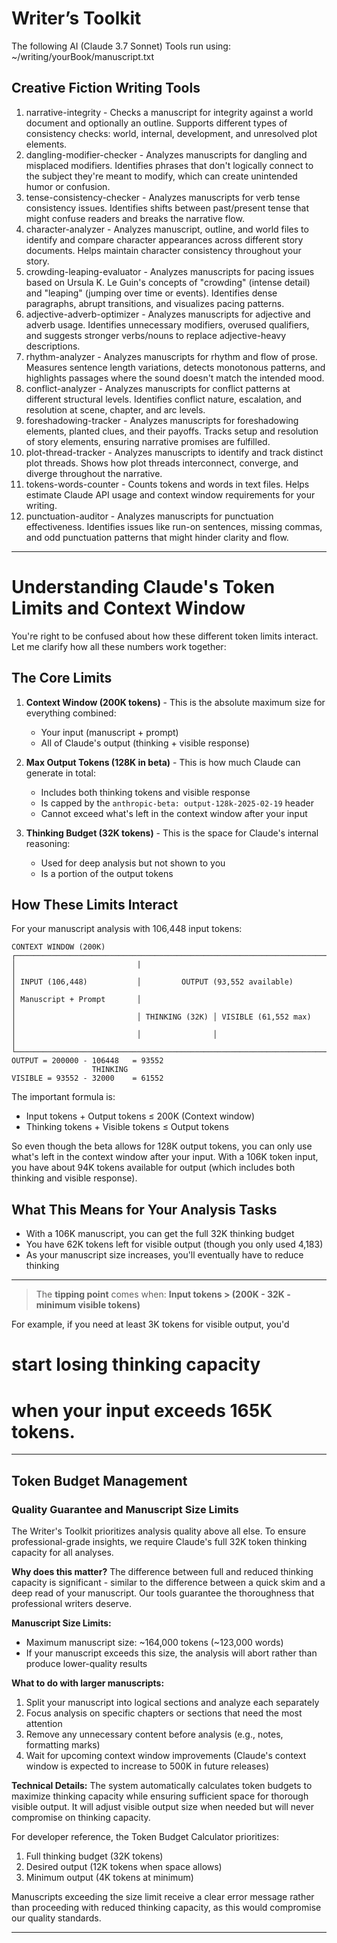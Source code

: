 # Writer’s Toolkit

The following AI (Claude 3.7 Sonnet) Tools run using:
~/writing/yourBook/manuscript.txt

## Creative Fiction Writing Tools

1. narrative-integrity - Checks a manuscript for integrity against a world document and optionally an outline. Supports different types of consistency checks: world, internal, development, and unresolved plot elements.
1. dangling-modifier-checker - Analyzes manuscripts for dangling and misplaced modifiers. Identifies phrases that don't logically connect to the subject they're meant to modify, which can create unintended humor or confusion.
1. tense-consistency-checker - Analyzes manuscripts for verb tense consistency issues. Identifies shifts between past/present tense that might confuse readers and breaks the narrative flow.
1. character-analyzer - Analyzes manuscript, outline, and world files to identify and compare character appearances across different story documents. Helps maintain character consistency throughout your story.
1. crowding-leaping-evaluator - Analyzes manuscripts for pacing issues based on Ursula K. Le Guin's concepts of "crowding" (intense detail) and "leaping" (jumping over time or events). Identifies dense paragraphs, abrupt transitions, and visualizes pacing patterns.
1. adjective-adverb-optimizer - Analyzes manuscripts for adjective and adverb usage. Identifies unnecessary modifiers, overused qualifiers, and suggests stronger verbs/nouns to replace adjective-heavy descriptions.
1. rhythm-analyzer - Analyzes manuscripts for rhythm and flow of prose. Measures sentence length variations, detects monotonous patterns, and highlights passages where the sound doesn't match the intended mood.
1. conflict-analyzer - Analyzes manuscripts for conflict patterns at different structural levels. Identifies conflict nature, escalation, and resolution at scene, chapter, and arc levels.
1. foreshadowing-tracker - Analyzes manuscripts for foreshadowing elements, planted clues, and their payoffs. Tracks setup and resolution of story elements, ensuring narrative promises are fulfilled.
1. plot-thread-tracker - Analyzes manuscripts to identify and track distinct plot threads. Shows how plot threads interconnect, converge, and diverge throughout the narrative.
1. tokens-words-counter - Counts tokens and words in text files. Helps estimate Claude API usage and context window requirements for your writing.
1. punctuation-auditor - Analyzes manuscripts for punctuation effectiveness. Identifies issues like run-on sentences, missing commas, and odd punctuation patterns that might hinder clarity and flow.

---

# Understanding Claude's Token Limits and Context Window

You're right to be confused about how these different token limits interact. Let me clarify how all these numbers work together:

## The Core Limits

1. **Context Window (200K tokens)** - This is the absolute maximum size for everything combined:
   - Your input (manuscript + prompt)
   - All of Claude's output (thinking + visible response)

2. **Max Output Tokens (128K in beta)** - This is how much Claude can generate in total:
   - Includes both thinking tokens and visible response
   - Is capped by the `anthropic-beta: output-128k-2025-02-19` header
   - Cannot exceed what's left in the context window after your input

3. **Thinking Budget (32K tokens)** - This is the space for Claude's internal reasoning:
   - Used for deep analysis but not shown to you
   - Is a portion of the output tokens

## How These Limits Interact

For your manuscript analysis with 106,448 input tokens:

```
CONTEXT WINDOW (200K)
┌─────────────────────────────────────────────────────────────────────┐
│                           |                                         │
│ INPUT (106,448)           │         OUTPUT (93,552 available)       │
│ Manuscript + Prompt       │                                         │
│                           │ THINKING (32K) │ VISIBLE (61,552 max)   │
│                           │                │                        │
└─────────────────────────────────────────────────────────────────────┘
OUTPUT = 200000 - 106448   = 93552
                  THINKING
VISIBLE = 93552 - 32000    = 61552

```

The important formula is:
- Input tokens + Output tokens ≤ 200K (Context window)
- Thinking tokens + Visible tokens ≤ Output tokens

So even though the beta allows for 128K output tokens, you can only use what's left in the context window after your input. With a 106K token input, you have about 94K tokens available for output (which includes both thinking and visible response).

## What This Means for Your Analysis Tasks

- With a 106K manuscript, you can get the full 32K thinking budget
- You have 62K tokens left for visible output (though you only used 4,183)
- As your manuscript size increases, you'll eventually have to reduce thinking

--- 

> The **tipping point** comes when:
> **Input tokens > (200K - 32K - minimum visible tokens)**

For example, if you need at least 3K tokens for visible output, you'd 
# start losing thinking capacity 
# when your input exceeds 165K tokens.

---

## Token Budget Management

### Quality Guarantee and Manuscript Size Limits

The Writer's Toolkit prioritizes analysis quality above all else. To ensure professional-grade insights, we require Claude's full 32K token thinking capacity for all analyses.

**Why does this matter?** 
The difference between full and reduced thinking capacity is significant - similar to the difference between a quick skim and a deep read of your manuscript. Our tools guarantee the thoroughness that professional writers deserve.

**Manuscript Size Limits:**
- Maximum manuscript size: ~164,000 tokens (~123,000 words)
- If your manuscript exceeds this size, the analysis will abort rather than produce lower-quality results

**What to do with larger manuscripts:**
1. Split your manuscript into logical sections and analyze each separately
2. Focus analysis on specific chapters or sections that need the most attention
3. Remove any unnecessary content before analysis (e.g., notes, formatting marks)
4. Wait for upcoming context window improvements (Claude's context window is expected to increase to 500K in future releases)

**Technical Details:**
The system automatically calculates token budgets to maximize thinking capacity while ensuring sufficient space for thorough visible output. It will adjust visible output size when needed but will never compromise on thinking capacity.

For developer reference, the Token Budget Calculator prioritizes:
1. Full thinking budget (32K tokens)
2. Desired output (12K tokens when space allows)
3. Minimum output (4K tokens at minimum)

Manuscripts exceeding the size limit receive a clear error message rather than proceeding with reduced thinking capacity, as this would compromise our quality standards.

---

